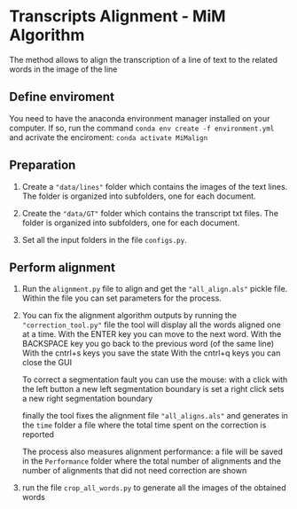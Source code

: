 # Transcripts Alignment - MiM Algorithm
The method allows to align the transcription of a line of text to the related words in the image of the line

## Define enviroment
You need to have the anaconda environment manager installed on your computer.
If so, run the command
```conda env create -f environment.yml```
and acrivate the enciroment: 
```conda activate MiMalign```


## Preparation
1. Create a ```"data/lines"``` folder which contains the images of the text lines. The folder is organized into subfolders, one for each document.

2. Create the ```"data/GT"``` folder which contains the transcript txt files. The folder is organized into subfolders, one for each document.

3. Set all the input folders in the file ```configs.py```.


## Perform alignment

1. Run the ```alignment.py``` file to align and get the ```"all_align.als"``` pickle file. Within the file you can set parameters for the process.

2. You can fix the alignment algorithm outputs by running the ```"correction_tool.py"``` file
   the tool will display all the words aligned one at a time.
   With the ENTER key you can move to the next word.
   With the BACKSPACE key you go back to the previous word (of the same line)
   With the cntrl+s keys you save the state
   With the cntrl+q keys you can close the GUI
   
   To correct a segmentation fault you can use the mouse:
      with a click with the left button a new left segmentation boundary is set
      a right click sets a new right segmentation boundary
    
   finally the tool fixes the alignment file ```"all_aligns.als"```
   and generates in the ```time``` folder a file where the total time spent on the correction is reported

   The process also measures alignment performance:
   a file will be saved in the ```Performance``` folder
   where the total number of alignments and the number of alignments that did not need correction are shown


3. run the file ```crop_all_words.py``` to generate all the images of the obtained words